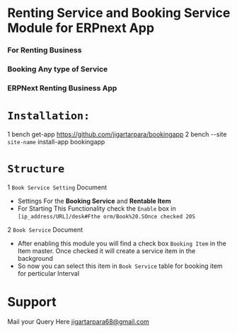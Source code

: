 # Renting Service and Booking Service Module for ERPnext App

### For Renting Business

### Booking Any type of Service

### ERPNext Renting Business App

# `Installation:`
1 bench get-app https://github.com/jigartarpara/bookingapp
2 bench --site `site-name` install-app bookingapp

# `Structure`

1 `Book Service Setting` Document
- Settings For the **Booking Service** and **Rentable Item**
- For Starting This Functionality check the `Enable` box in `[ip_address/URL]/desk#Fthe orm/Book%20.SOnce checked 20S`

2 `Book Service` Document
- After enabling this module you will find a check box `Booking Item` in the Item master. Once checked it will create a service item in the background
- So now you can select this item in `Book Service` table for booking item for perticular Interval


# Support
Mail your Query Here [jigartarpara68@gmail.com](mail_to:jigartarpara68@gmail.com)
